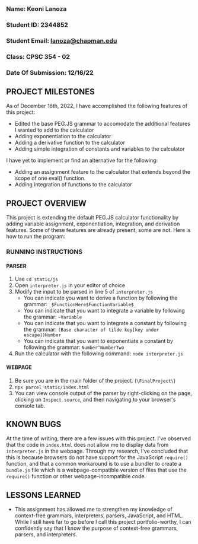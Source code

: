 ### Name: Keoni Lanoza
### Student ID: 2344852
### Student Email: lanoza@chapman.edu
### Class: CPSC 354 - 02
### Date Of Submission: 12/16/22

## PROJECT MILESTONES

As of December 16th, 2022, I have accomplished the following features of this project:

- Edited the base PEG.JS grammar to accomodate the additional features I wanted to add to the calculator
- Adding exponentiation to the calculator
- Adding a derivative function to the calculator
- Adding simple integration of constants and variables to the calculator

I have yet to implement or find an alternative for the following:

- Adding an assignment feature to the calculator that extends beyond the scope of one eval() function.
- Adding integration of functions to the calculator

## PROJECT OVERVIEW

This project is extending the default PEG.JS calculator functionality by adding variable assignment, exponentiation, integration, and derivation features. Some of these features are already present, some are not. Here is how to run the program:

### RUNNING INSTRUCTIONS

#### PARSER

1. Use `cd static/js`
2. Open `interpreter.js` in your editor of choice
3. Modify the input to be parsed in line 5 of `interpreter.js`
    - You can indicate you want to derive a function by following the grammar: `_$FunctionHere$FunctionVariable$_`
    - You can indicate that you want to integrate a variable by following the grammar:
    `~Variable`
    - You can indicate that you want to integrate a constant by following the grammar:
    `(Base character of tilde key[key under escape])Number` 
    - You can indicate that you want to exponentiate a constant by following the grammar:
    `Number^NumberTwo`
4. Run the calculator with the following command: `node interpreter.js`

#### WEBPAGE
1. Be sure you are in the main folder of the project. (`\FinalProject\`)
2. `npx parcel static/index.html`
3. You can view console output of the parser by right-clicking on the page, clicking on `Inspect source`, and then navigating to your browser's console tab.

## KNOWN BUGS
At the time of writing, there are a few issues with this project. I've observed that the code in `index.html` does not allow me to display data from `interpreter.js` in the webpage. Through my research, I've concluded that this is because browsers do not have support for the JavaScript `require()` function, and that a common workaround is to use a bundler to create a `bundle.js` file which is a webpage-compatible version of files that use the `require()` function or other webpage-incompatible code.

## LESSONS LEARNED
- This assignment has allowed me to strengthen my knowledge of context-free grammars, interpreters, parsers, JavaScript, and HTML. While I still have far to go before I call this project portfolio-worthy, I can confidently say that I know the purpose of context-free grammars, parsers, and interpreters. 
